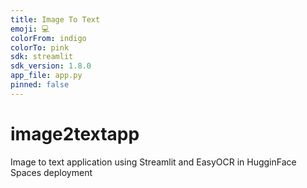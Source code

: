 ```yaml
---
title: Image To Text
emoji: 💻
colorFrom: indigo
colorTo: pink
sdk: streamlit
sdk_version: 1.8.0
app_file: app.py
pinned: false
---
```


# image2textapp
Image to text application using Streamlit and EasyOCR in HugginFace Spaces deployment
